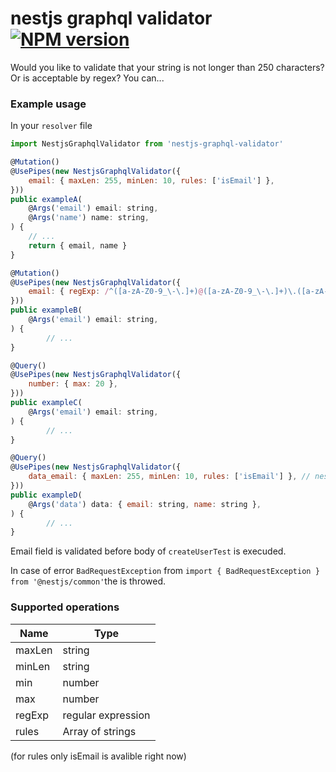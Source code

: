 # nestjs graphql validator [![NPM version](https://badge.fury.io/js/nestjs-graphql-validator.svg)](http://badge.fury.io/js/nestjs-graphql-validator)

Would you like to validate that your string is not longer than 250 characters? Or is acceptable by regex? You can...

### Example usage
In your `resolver` file
```javascript
import NestjsGraphqlValidator from 'nestjs-graphql-validator'

@Mutation()
@UsePipes(new NestjsGraphqlValidator({
	email: { maxLen: 255, minLen: 10, rules: ['isEmail'] },
}))
public exampleA(
	@Args('email') email: string,
	@Args('name') name: string,
) {
	// ...
	return { email, name }
}

@Mutation()
@UsePipes(new NestjsGraphqlValidator({
	email: { regExp: /^([a-zA-Z0-9_\-\.]+)@([a-zA-Z0-9_\-\.]+)\.([a-zA-Z]{2,5})$/ },
}))
public exampleB(
	@Args('email') email: string,
) {
	    // ...
}

@Query()
@UsePipes(new NestjsGraphqlValidator({
	number: { max: 20 },
}))
public exampleC(
	@Args('email') email: string,
) {
	    // ...
}

@Query()
@UsePipes(new NestjsGraphqlValidator({
	data_email: { maxLen: 255, minLen: 10, rules: ['isEmail'] }, // nested ----> email is in object (data.email)
}))
public exampleD(
	@Args('data') data: { email: string, name: string },
) {
	    // ...
}
```
Email field is validated before body of `createUserTest` is execuded.

In case of error `BadRequestException` from `import { BadRequestException } from '@nestjs/common'`the is throwed.

### Supported operations
| Name   | Type               |
|--------|--------------------|
| maxLen | string             |
| minLen | string             |
| min    | number             |
| max    | number             |
| regExp | regular expression |
| rules  | Array of strings   |

(for rules only isEmail is avalible right now)
